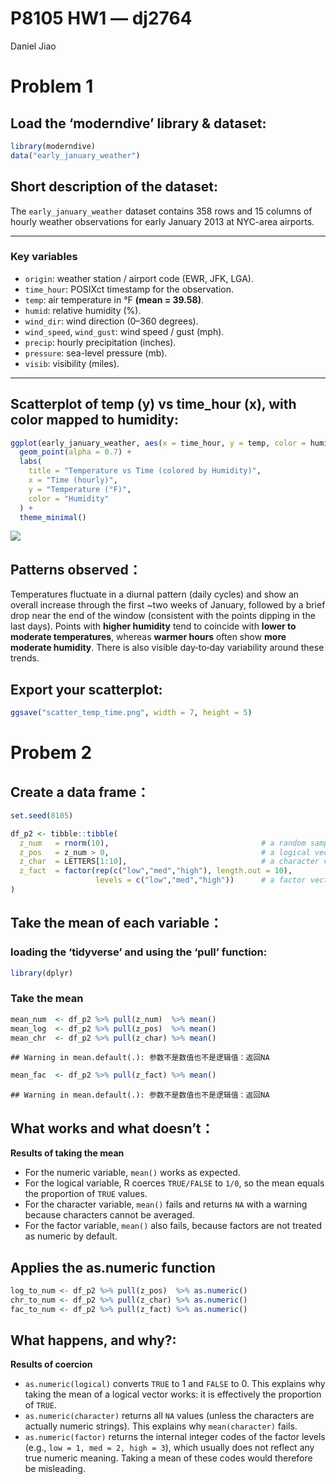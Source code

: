 P8105 HW1 — dj2764
================
Daniel Jiao

# Problem 1

## Load the ‘moderndive’ library & dataset:

``` r
library(moderndive)
data("early_january_weather")
```

## Short description of the dataset:

The `early_january_weather` dataset contains 358 rows and 15 columns of
hourly weather observations for early January 2013 at NYC-area airports.

------------------------------------------------------------------------

### Key variables

- `origin`: weather station / airport code (EWR, JFK, LGA).
- `time_hour`: POSIXct timestamp for the observation.
- `temp`: air temperature in °F **(mean = 39.58)**.
- `humid`: relative humidity (%).
- `wind_dir`: wind direction (0–360 degrees).
- `wind_speed`, `wind_gust`: wind speed / gust (mph).
- `precip`: hourly precipitation (inches).
- `pressure`: sea-level pressure (mb).
- `visib`: visibility (miles).

------------------------------------------------------------------------

## Scatterplot of temp (y) vs time_hour (x), with color mapped to humidity:

``` r
ggplot(early_january_weather, aes(x = time_hour, y = temp, color = humid)) +
  geom_point(alpha = 0.7) +
  labs(
    title = "Temperature vs Time (colored by Humidity)",
    x = "Time (hourly)",
    y = "Temperature (°F)",
    color = "Humidity"
  ) +
  theme_minimal()
```

![](P8105-HW1-—-dj2764_files/figure-gfm/unnamed-chunk-2-1.png)<!-- -->

## Patterns observed：

Temperatures fluctuate in a diurnal pattern (daily cycles) and show an
overall increase through the first ~two weeks of January, followed by a
brief drop near the end of the window (consistent with the points
dipping in the last days). Points with **higher humidity** tend to
coincide with **lower to moderate temperatures**, whereas **warmer
hours** often show **more moderate humidity**. There is also visible
day‐to‐day variability around these trends.

## Export your scatterplot:

``` r
ggsave("scatter_temp_time.png", width = 7, height = 5)
```

# Probem 2

## Create a data frame：

``` r
set.seed(8105)

df_p2 <- tibble::tibble(
  z_num   = rnorm(10),                                  # a random sample of size 10 from a standard Normal distribution
  z_pos   = z_num > 0,                                  # a logical vector indicating whether elements of the sample are greater than 0
  z_char  = LETTERS[1:10],                              # a character vector of length 10
  z_fact  = factor(rep(c("low","med","high"), length.out = 10),
                   levels = c("low","med","high"))      # a factor vector of length 10, with 3 different factor “levels”
)
```

## Take the mean of each variable：

### loading the ‘tidyverse’ and using the ‘pull’ function:

``` r
library(dplyr)
```

### Take the mean

``` r
mean_num  <- df_p2 %>% pull(z_num)  %>% mean()
mean_log  <- df_p2 %>% pull(z_pos)  %>% mean()  
mean_chr  <- df_p2 %>% pull(z_char) %>% mean()
```

    ## Warning in mean.default(.): 参数不是数值也不是逻辑值：返回NA

``` r
mean_fac  <- df_p2 %>% pull(z_fact) %>% mean()
```

    ## Warning in mean.default(.): 参数不是数值也不是逻辑值：返回NA

## What works and what doesn’t：

**Results of taking the mean**

- For the numeric variable, `mean()` works as expected.  
- For the logical variable, R coerces `TRUE/FALSE` to `1/0`, so the mean
  equals the proportion of `TRUE` values.  
- For the character variable, `mean()` fails and returns `NA` with a
  warning because characters cannot be averaged.  
- For the factor variable, `mean()` also fails, because factors are not
  treated as numeric by default.

## Applies the as.numeric function

``` r
log_to_num <- df_p2 %>% pull(z_pos)  %>% as.numeric()  
chr_to_num <- df_p2 %>% pull(z_char) %>% as.numeric()  
fac_to_num <- df_p2 %>% pull(z_fact) %>% as.numeric()  
```

## What happens, and why?:

**Results of coercion**

- `as.numeric(logical)` converts `TRUE` to 1 and `FALSE` to 0. This
  explains why taking the mean of a logical vector works: it is
  effectively the proportion of `TRUE`.  
- `as.numeric(character)` returns all `NA` values (unless the characters
  are actually numeric strings). This explains why `mean(character)`
  fails.  
- `as.numeric(factor)` returns the internal integer codes of the factor
  levels (e.g., `low = 1, med = 2, high = 3`), which usually does not
  reflect any true numeric meaning. Taking a mean of these codes would
  therefore be misleading.
